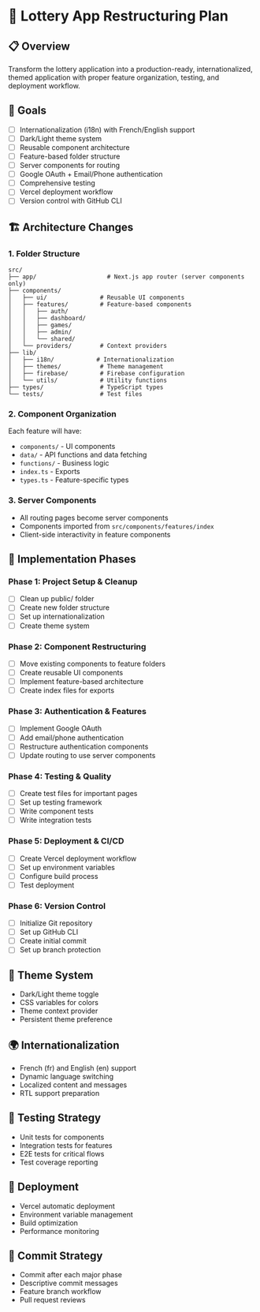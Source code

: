 # 🚀 Lottery App Restructuring Plan

## 📋 Overview

Transform the lottery application into a production-ready, internationalized, themed application with proper feature organization, testing, and deployment workflow.

## 🎯 Goals

- [ ] Internationalization (i18n) with French/English support
- [ ] Dark/Light theme system
- [ ] Reusable component architecture
- [ ] Feature-based folder structure
- [ ] Server components for routing
- [ ] Google OAuth + Email/Phone authentication
- [ ] Comprehensive testing
- [ ] Vercel deployment workflow
- [ ] Version control with GitHub CLI

## 🏗️ Architecture Changes

### 1. Folder Structure

```
src/
├── app/                    # Next.js app router (server components only)
├── components/
│   ├── ui/               # Reusable UI components
│   ├── features/         # Feature-based components
│   │   ├── auth/
│   │   ├── dashboard/
│   │   ├── games/
│   │   ├── admin/
│   │   └── shared/
│   └── providers/        # Context providers
├── lib/
│   ├── i18n/            # Internationalization
│   ├── themes/           # Theme management
│   ├── firebase/         # Firebase configuration
│   └── utils/            # Utility functions
├── types/                # TypeScript types
└── tests/                # Test files
```

### 2. Component Organization

Each feature will have:

- `components/` - UI components
- `data/` - API functions and data fetching
- `functions/` - Business logic
- `index.ts` - Exports
- `types.ts` - Feature-specific types

### 3. Server Components

- All routing pages become server components
- Components imported from `src/components/features/index`
- Client-side interactivity in feature components

## 🔄 Implementation Phases

### Phase 1: Project Setup & Cleanup

- [ ] Clean up public/ folder
- [ ] Create new folder structure
- [ ] Set up internationalization
- [ ] Create theme system

### Phase 2: Component Restructuring

- [ ] Move existing components to feature folders
- [ ] Create reusable UI components
- [ ] Implement feature-based architecture
- [ ] Create index files for exports

### Phase 3: Authentication & Features

- [ ] Implement Google OAuth
- [ ] Add email/phone authentication
- [ ] Restructure authentication components
- [ ] Update routing to use server components

### Phase 4: Testing & Quality

- [ ] Create test files for important pages
- [ ] Set up testing framework
- [ ] Write component tests
- [ ] Write integration tests

### Phase 5: Deployment & CI/CD

- [ ] Create Vercel deployment workflow
- [ ] Set up environment variables
- [ ] Configure build process
- [ ] Test deployment

### Phase 6: Version Control

- [ ] Initialize Git repository
- [ ] Set up GitHub CLI
- [ ] Create initial commit
- [ ] Set up branch protection

## 🎨 Theme System

- Dark/Light theme toggle
- CSS variables for colors
- Theme context provider
- Persistent theme preference

## 🌍 Internationalization

- French (fr) and English (en) support
- Dynamic language switching
- Localized content and messages
- RTL support preparation

## 🧪 Testing Strategy

- Unit tests for components
- Integration tests for features
- E2E tests for critical flows
- Test coverage reporting

## 🚀 Deployment

- Vercel automatic deployment
- Environment variable management
- Build optimization
- Performance monitoring

## 📝 Commit Strategy

- Commit after each major phase
- Descriptive commit messages
- Feature branch workflow
- Pull request reviews
